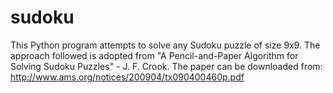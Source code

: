 sudoku
======
This Python program attempts to solve any Sudoku puzzle of size 9x9. The approach followed is adopted from "A Pencil-and-Paper
Algorithm for Solving Sudoku Puzzles" - J. F. Crook. The paper can be downloaded from:
http://www.ams.org/notices/200904/tx090400460p.pdf
